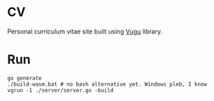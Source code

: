 # CV

Personal curriculum vitae site built using [Vugu](https://github.com/vugu/vugu) library.

# Run
```shell
go generate
./build-wasm.bat # no bash alternative yet. Windows pleb, I know
vgrun -1 ./server/server.go -build
```